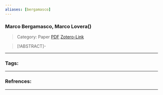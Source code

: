 ```yaml
---
aliases: [bergamasco]
---
```


### Marco Bergamasco, Marco Lovera()

>Category: Paper
>[PDF](bergamasco.pdf)
>[Zotero-Link](zotero://select/items/@bergamasco)

>[!ABSTRACT]-
>

---

### Tags:


---
### Refrences:


---

